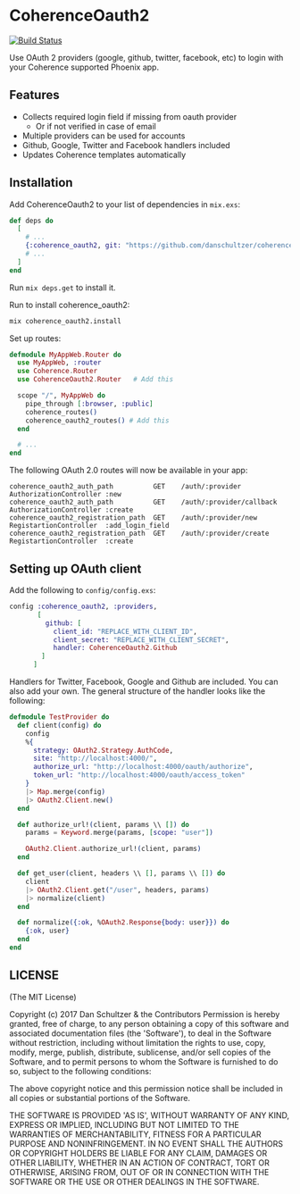 # CoherenceOauth2

[![Build Status](https://travis-ci.org/danschultzer/coherence_oauth2.svg?branch=master)](https://travis-ci.org/danschultzer/coherence_oauth2)

Use OAuth 2 providers (google, github, twitter, facebook, etc) to login with your Coherence supported Phoenix app.

## Features

* Collects required login field if missing from oauth provider
  * Or if not verified in case of email
* Multiple providers can be used for accounts
* Github, Google, Twitter and Facebook handlers included
* Updates Coherence templates automatically

## Installation

Add CoherenceOauth2 to your list of dependencies in `mix.exs`:

```elixir
def deps do
  [
    # ...
    {:coherence_oauth2, git: "https://github.com/danschultzer/coherence_oauth2.git"}
    # ...
  ]
end
```

Run `mix deps.get` to install it.

Run to install coherence_oauth2:

```bash
mix coherence_oauth2.install
```

Set up routes:

```elixir
defmodule MyAppWeb.Router do
  use MyAppWeb, :router
  use Coherence.Router
  use CoherenceOauth2.Router   # Add this

  scope "/", MyAppWeb do
    pipe_through [:browser, :public]
    coherence_routes()
    coherence_oauth2_routes() # Add this
  end

  # ...
end
```

The following OAuth 2.0 routes will now be available in your app:

```
coherence_oauth2_auth_path          GET    /auth/:provider            AuthorizationController :new
coherence_oauth2_auth_path          GET    /auth/:provider/callback   AuthorizationController :create
coherence_oauth2_registration_path  GET    /auth/:provider/new        RegistartionController  :add_login_field
coherence_oauth2_registration_path  GET    /auth/:provider/create     RegistartionController  :create
```

## Setting up OAuth client

Add the following to `config/config.exs`:

```elixir
config :coherence_oauth2, :providers,
       [
         github: [
           client_id: "REPLACE_WITH_CLIENT_ID",
           client_secret: "REPLACE_WITH_CLIENT_SECRET",
           handler: CoherenceOauth2.Github
        ]
      ]
```

Handlers for Twitter, Facebook, Google and Github are included. You can also add your own. The general structure of the handler looks like the following:

```elixir
defmodule TestProvider do
  def client(config) do
    config
    %{
      strategy: OAuth2.Strategy.AuthCode,
      site: "http://localhost:4000/",
      authorize_url: "http://localhost:4000/oauth/authorize",
      token_url: "http://localhost:4000/oauth/access_token"
    }
    |> Map.merge(config)
    |> OAuth2.Client.new()
  end

  def authorize_url!(client, params \\ []) do
    params = Keyword.merge(params, [scope: "user"])

    OAuth2.Client.authorize_url!(client, params)
  end

  def get_user(client, headers \\ [], params \\ []) do
    client
    |> OAuth2.Client.get("/user", headers, params)
    |> normalize(client)
  end

  def normalize({:ok, %OAuth2.Response{body: user}}) do
    {:ok, user}
  end
end
```

## LICENSE

(The MIT License)

Copyright (c) 2017 Dan Schultzer & the Contributors Permission is hereby granted, free of charge, to any person obtaining a copy of this software and associated documentation files (the 'Software'), to deal in the Software without restriction, including without limitation the rights to use, copy, modify, merge, publish, distribute, sublicense, and/or sell copies of the Software, and to permit persons to whom the Software is furnished to do so, subject to the following conditions:

The above copyright notice and this permission notice shall be included in all copies or substantial portions of the Software.

THE SOFTWARE IS PROVIDED 'AS IS', WITHOUT WARRANTY OF ANY KIND, EXPRESS OR IMPLIED, INCLUDING BUT NOT LIMITED TO THE WARRANTIES OF MERCHANTABILITY, FITNESS FOR A PARTICULAR PURPOSE AND NONINFRINGEMENT. IN NO EVENT SHALL THE AUTHORS OR COPYRIGHT HOLDERS BE LIABLE FOR ANY CLAIM, DAMAGES OR OTHER LIABILITY, WHETHER IN AN ACTION OF CONTRACT, TORT OR OTHERWISE, ARISING FROM, OUT OF OR IN CONNECTION WITH THE SOFTWARE OR THE USE OR OTHER DEALINGS IN THE SOFTWARE.

